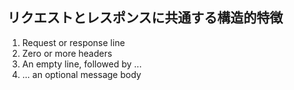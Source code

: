 ## リクエストとレスポンスに共通する構造的特徴

1. Request or response line
2. Zero or more headers
3. An empty line, followed by ...
4. ... an optional message body
